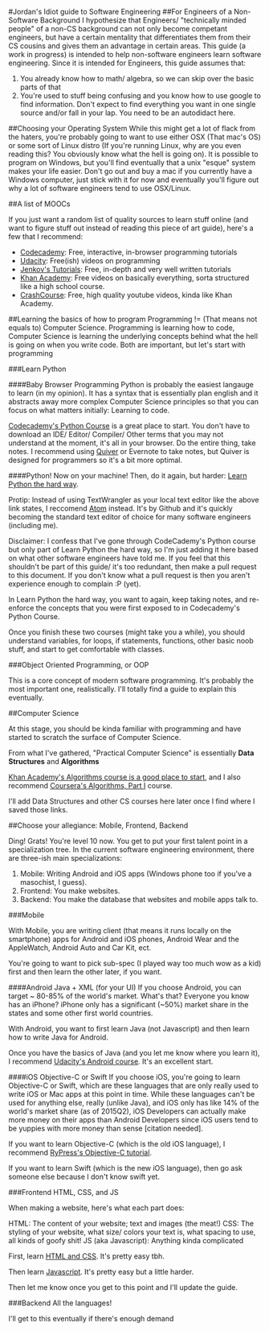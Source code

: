 #Jordan's Idiot guide to Software Engineering
##For Engineers of a Non-Software Background
I hypothesize that Engineers/ "technically minded people" of a non-CS background can not only become competant engineers, but have a certain mentality that differentiates them from their CS cousins and gives them an advantage in certain areas. 
This guide (a work in progress) is intended to help non-software engineers learn software engineering.
Since it is intended for Engineers, this guide assumes that:

1. You already know how to math/ algebra, so we can skip over the basic parts of that
2. You're used to stuff being confusing and you know how to use google to find information. Don't expect to find everything you want in one single source and/or fall in your lap. You need to be an autodidact here.

##Choosing your Operating System
While this might get a lot of flack from the haters, you're probably going to want to use either OSX (That mac's OS) or some sort of Linux distro (If you're running Linux, why are you even reading this? You obviously know what the hell is going on). 
It is possible to program on Windows, but you'll find eventually that a unix "esque" system makes your life easier. Don't go out and buy a mac if you currently have a Windows computer, just stick with it for now and eventually you'll figure out why a lot of software engineers tend to use OSX/Linux.

##A list of MOOCs

If you just want a random list of quality sources to learn stuff online (and want to figure stuff out instead of reading this piece of art guide), here's a few that I recommend:

- [Codecademy](https://www.codecademy.com/): Free, interactive, in-browser programming tutorials
- [Udacity](https://www.udacity.com/): Free(ish) videos on programming
- [Jenkov's Tutorials](http://tutorials.jenkov.com/): Free, in-depth and very well written tutorials
- [Khan Academy](https://www.khanacademy.org/): Free videos on basically everything, sorta structured like a high school course.
- [CrashCourse](https://www.khanacademy.org/): Free, high quality youtube videos, kinda like Khan Academy. 

##Learning the basics of how to program
Programming != (That means not equals to) Computer Science.
Programming is learning how to code, Computer Science is learning the underlying concepts behind what the hell is going on when you write code. Both are important, but let's start with programming

###Learn Python

####Baby Browser Programming
Python is probably the easiest langauge to learn (in my opinion). It has a syntax that is essentially plan english and it abstracts away more complex Computer Science principles so that you can focus on what matters initially: Learning to code.

[Codecademy's Python Course](https://www.codecademy.com/learn/python) is a great place to start. You don't have to download an IDE/ Editor/ Compiler/ Other terms that you may not understand at the moment, it's all in your browser. Do the entire thing, take notes. I recommend using [Quiver](http://happenapps.com/#quiver) or Evernote to take notes, but Quiver is designed for programmers so it's a bit more optimal.


####Python! Now on your machine!
Then, do it again, but harder: [Learn Python the hard way](http://learnpythonthehardway.org/book/). 

Protip: Instead of using TextWrangler as your local text editor like the above link states, I reccomend [Atom](http://atom.io/) instead. It's by Github and it's quickly becoming the standard text editor of choice for many software engineers (including me).

Disclaimer: I confess that I've gone through CodeCademy's Python course but only part of Learn Python the hard way, so I'm just adding it here based on what other software engineers have told me. If you feel that this shouldn't be part of this guide/ it's too redundant, then make a pull request to this document. If you don't know what a pull request is then you aren't experience enough to complain :P (yet).

In Learn Python the hard way, you want to again, keep taking notes, and re-enforce the concepts that you were first exposed to in Codecademy's Python Course.

Once you finish these two courses (might take you a while), you should understand variables, for loops, if statements, functions, other basic noob stuff, and start to get comfortable with classes.

###Object Oriented Programming, or OOP

This is a core concept of modern software programming. It's probably the most important one, realistically. I'll totally find a guide to explain this eventually.

##Computer Science

At this stage, you should be kinda familiar with programming and have started to scratch the surface of Computer Science. 

From what I've gathered, "Practical Computer Science" is essentially **Data Structures** and **Algorithms**

[Khan Academy's Algorithms course is a good place to start](https://www.khanacademy.org/computing/computer-science/algorithms), and I also recommend [Coursera's Algorithms, Part I](https://class.coursera.org/algs4partI-010) course.

I'll add Data Structures and other CS courses here later once I find where I saved those links.

##Choose your allegiance: Mobile, Frontend, Backend

Ding! Grats! You're level 10 now. You get to put your first talent point in a specialization tree. 
In the current software engineering environment, there are three-ish main specializations:

1. Mobile: Writing Android and iOS apps (Windows phone too if you've a masochist, I guess).
2. Frontend: You make websites.
3. Backend: You make the database that websites and mobile apps talk to.

###Mobile

With Mobile, you are writing client (that means it runs locally on the smartphone) apps for Android and iOS phones, Android Wear and the AppleWatch, Android Auto and Car Kit, ect.

You're going to want to pick sub-spec (I played way too much wow as a kid) first and then learn the other later, if you want.

####Android
Java + XML (for your UI)
If you choose Android, you can target ~ 80-85% of the world's market. What's that? Everyone you know has an iPhone? iPhone only has a significant (~50%) market share in the states and some other first world countries.

With Android, you want to first learn Java (not Javascript) and then learn how to write Java for Android.

Once you have the basics of Java (and you let me know where you learn it), I recommend [Udacity's Android course](https://www.udacity.com/course/developing-android-apps--ud853). It's an excellent start.

####iOS
Objective-C or Swift 
If you choose iOS, you're going to learn Objective-C or Swift, which are these languages that are only really used to write iOS or Mac apps at this point in time. While these languages can't be used for anything else, really (unlike Java), and iOS only has like 14% of the world's market share (as of 2015Q2), iOS Developers can actually make more money on their apps than Android Developers since iOS users tend to be yuppies with more money than sense [citation needed].

If you want to learn Objective-C (which is the old iOS language), I recommend [RyPress's Objective-C tutorial](http://rypress.com/tutorials/objective-c/index). 

If you want to learn Swift (which is the new iOS language), then go ask someone else because I don't know swift yet.

###Frontend
HTML, CSS, and JS

When making a website, here's what each part does:

HTML: The content of your website; text and images (the meat!)
CSS: The styling of your website, what size/ colors your text is, what spacing to use, all kinds of goofy shit!
JS (aka Javascript): Anything kinda complicated

First, learn [HTML and CSS](https://www.codecademy.com/learn/web). It's pretty easy tbh.

Then learn [Javascript](https://www.codecademy.com/learn/javascript). It's pretty easy but a little harder.

Then let me know once you get to this point and I'll update the guide.

###Backend
All the languages! 

I'll get to this eventually if there's enough demand
